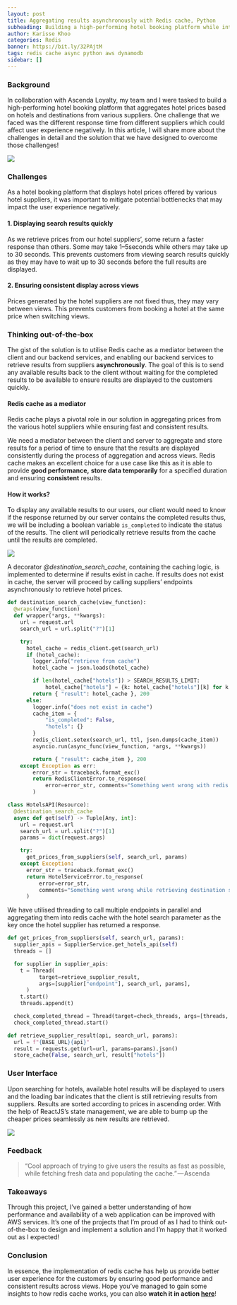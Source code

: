 ```yaml
---
layout: post
title: Aggregating results asynchronously with Redis cache, Python
subheading: Building a high-performing hotel booking platform while integrating with multiple suppliers.
author: Karisse Khoo
categories: Redis
banner: https://bit.ly/32PAjtM
tags: redis cache async python aws dynamodb
sidebar: []
---
```


### Background

In collaboration with Ascenda Loyalty, my team and I were tasked to build a high-performing hotel booking platform that aggregates hotel prices based on hotels and destinations from various suppliers. One challenge that we faced was the different response time from different suppliers which could affect user experience negatively. In this article, I will share more about the challenges in detail and the solution that we have designed to overcome those challenges!

![](https://cdn-images-1.medium.com/max/1600/1*sbqywW9je4jBWUZ0MhJLGg.png)


### Challenges

As a hotel booking platform that displays hotel prices offered by various hotel suppliers, it was important to mitigate potential bottlenecks that may impact the user experience negatively.

#### 1. Displaying search results quickly

As we retrieve prices from our hotel suppliers’, some return a faster response than others. Some may take 1–5seconds while others may take up to 30 seconds. This prevents customers from viewing search results quickly as they may have to wait up to 30 seconds before the full results are displayed.

#### 2. Ensuring consistent display across views

Prices generated by the hotel suppliers are not fixed thus, they may vary between views. This prevents customers from booking a hotel at the same price when switching views.

### Thinking out-of-the-box

The gist of the solution is to utilise Redis cache as a mediator between the client and our backend services, and enabling our backend services to retrieve results from suppliers **asynchronously**. The goal of this is to send any available results back to the client without waiting for the completed results to be available to ensure results are displayed to the customers quickly.

#### Redis cache as a mediator

Redis cache plays a pivotal role in our solution in aggregating prices from the various hotel suppliers while ensuring fast and consistent results.

We need a mediator between the client and server to aggregate and store results for a period of time to ensure that the results are displayed consistently during the process of aggregation and across views. Redis cache makes an excellent choice for a use case like this as it is able to provide **good performance,** **store data temporarily** for a specified duration and ensuring **consistent** results.

#### How it works?

To display any available results to our users, our client would need to know if the response returned by our server contains the completed results thus, we will be including a boolean variable `is_completed` to indicate the status of the results. The client will periodically retrieve results from the cache until the results are completed.

![](https://cdn-images-1.medium.com/max/1600/1*48hDoUSd2cT8mFi77GBIJg.png)

A decorator *@destination_search_cache*, containing the caching logic, is implemented to determine if results exist in cache. If results does not exist in cache, the server will proceed by calling suppliers’ endpoints asynchronously to retrieve hotel prices.

```python
def destination_search_cache(view_function):
  @wraps(view_function)
  def wrapper(*args, **kwargs):
    url = request.url
    search_url = url.split("?")[1]

    try:
      hotel_cache = redis_client.get(search_url)
      if (hotel_cache):
        logger.info("retrieve from cache")
        hotel_cache = json.loads(hotel_cache)

        if len(hotel_cache["hotels"]) > SEARCH_RESULTS_LIMIT:
            hotel_cache["hotels"] = {k: hotel_cache["hotels"][k] for k in list(hotel_cache["hotels"])[:SEARCH_RESULTS_LIMIT]}
        return { "result": hotel_cache }, 200
      else:
        logger.info("does not exist in cache")
        cache_item = {
            "is_completed": False,
            "hotels": {}
        }
        redis_client.setex(search_url, ttl, json.dumps(cache_item))
        asyncio.run(async_func(view_function, *args, **kwargs))

        return { "result": cache_item }, 200
    except Exception as err:
        error_str = traceback.format_exc()
        return RedisClientError.to_response(
            error=error_str, comments="Something went wrong with redis cache"
        )
```

```python
class HotelsAPI(Resource):
  @destination_search_cache
  async def get(self) -> Tuple[Any, int]:
    url = request.url
    search_url = url.split("?")[1]
    params = dict(request.args)

    try:
      get_prices_from_suppliers(self, search_url, params)
    except Exception:
      error_str = traceback.format_exc()
      return HotelServiceError.to_response(
          error=error_str,
          comments="Something went wrong while retrieving destination search",
      )
```

We have utilised threading to call multiple endpoints in parallel and aggregating them into redis cache with the hotel search parameter as the key once the hotel supplier has returned a response.

```python
def get_prices_from_suppliers(self, search_url, params):
  supplier_apis = SupplierService.get_hotels_api(self)
  threads = []

  for supplier in supplier_apis:
    t = Thread(
          target=retrieve_supplier_result,
          args=[supplier["endpoint"], search_url, params],
      )  
    t.start()
    threads.append(t)

  check_completed_thread = Thread(target=check_threads, args=[threads, search_url])
  check_completed_thread.start()

def retrieve_supplier_result(api, search_url, params):
  url = f"{BASE_URL}{api}"
  result = requests.get(url=url, params=params).json()
  store_cache(False, search_url, result["hotels"])
```

### User Interface

Upon searching for hotels, available hotel results will be displayed to users and the loading bar indicates that the client is still retrieving results from suppliers. Results are sorted according to prices in ascending order. With the help of ReactJS’s state management, we are able to bump up the cheaper prices seamlessly as new results are retrieved.

![](https://cdn-images-1.medium.com/max/1600/1*ABVcKBdk9d-tBCK9Gk0wbA.jpeg)


### Feedback

> “Cool approach of trying to give users the results as fast as possible, while fetching fresh data and populating the cache.” — Ascenda

### Takeaways

Through this project, I’ve gained a better understanding of how performance and availability of a web application can be improved with AWS services. It’s one of the projects that I’m proud of as I had to think out-of-the-box to design and implement a solution and I’m happy that it worked out as I expected!

### Conclusion

In essence, the implementation of redis cache has help us provide better user experience for the customers by ensuring good performance and consistent results across views. Hope you’ve managed to gain some insights to how redis cache works, you can also **watch it in action [here](https://www.youtube.com/watch?v=qjoon77fEC8)**!